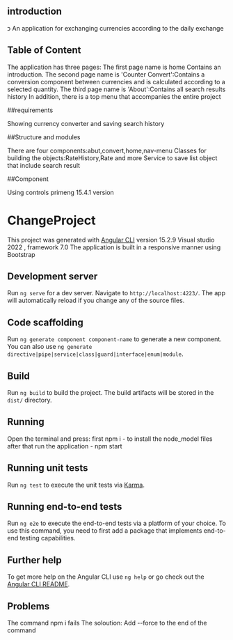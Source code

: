 ## introduction
 כ
An application for exchanging currencies according to the daily exchange

## Table of Content

The application has three pages:
The first page name is home Contains an introduction.
The second page name is 'Counter Convert':Contains a conversion component between currencies and is calculated according to a selected quantity.
The third page name is 'About':Contains all search results history
In addition, there is a top menu that accompanies the entire project

##requirements

Showing currency converter and saving search history

##Structure and modules

There are four components:abut,convert,home,nav-menu
Classes for building the objects:RateHistory,Rate and more
Service to save list object that include search result

##Component

Using controls primeng 15.4.1 version

# ChangeProject

This project was generated with [Angular CLI](https://github.com/angular/angular-cli) version 15.2.9
Visual studio 2022 , framework 7.0
The application is built in a responsive manner using Bootstrap

## Development server

Run `ng serve` for a dev server. Navigate to `http://localhost:4223/`. The app will automatically reload if you change any of the source files.

## Code scaffolding

Run `ng generate component component-name` to generate a new component. You can also use `ng generate directive|pipe|service|class|guard|interface|enum|module`.

## Build

Run `ng build` to build the project. The build artifacts will be stored in the `dist/` directory.

## Running

Open the terminal and press:
first npm i - to install the node_model files
after that run the application - npm start

## Running unit tests

Run `ng test` to execute the unit tests via [Karma](https://karma-runner.github.io).

## Running end-to-end tests

Run `ng e2e` to execute the end-to-end tests via a platform of your choice. To use this command, you need to first add a package that implements end-to-end testing capabilities.

## Further help

To get more help on the Angular CLI use `ng help` or go check out the [Angular CLI README](https://github.com/angular/angular-cli/blob/master/README.md).

## Problems

The command npm i fails
The soloution: Add --force to the end of the command
